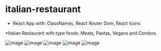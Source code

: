 # italian-restaurant
- React App with: ClassNames, React Router Dom, React Icons

*Italian Restaurant with type foods: Meats, Pastas, Vegans and Combos

![image](https://user-images.githubusercontent.com/71015093/170904955-67c5f21e-a2c2-4e85-a830-dd0ef99f8084.png)
![image](https://user-images.githubusercontent.com/71015093/170904988-2a52a3b6-ff0d-4ac8-9341-38dc8b0b5bf0.png)
![image](https://user-images.githubusercontent.com/71015093/170905021-b156cf54-e7a5-47b3-8449-d729fd5bd863.png)
![image](https://user-images.githubusercontent.com/71015093/170905058-5d113027-05b7-40c6-996c-37d9ac3639e7.png)
![image](https://user-images.githubusercontent.com/71015093/170905076-117ee6eb-0f86-4e56-b449-912b254d1b7b.png)
